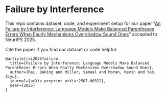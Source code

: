 # Failure by Interference
This repo contains dataset, code, and experiment setup for our paper "[An Failure by Interference: Language Models Make Balanced Parentheses Errors When Faulty Mechanisms Overshadow Sound Ones](https://arxiv.org/abs/2507.00322)" accepted to NeurIPS 2025.

Cite the paper if you find our dataset or code helpful:
```
@article{rai2025failure,
  title={Failure by Interference: Language Models Make Balanced Parentheses Errors When Faulty Mechanisms Overshadow Sound Ones},
  author={Rai, Daking and Miller, Samuel and Moran, Kevin and Yao, Ziyu},
  journal={arXiv preprint arXiv:2507.00322},
  year={2025}
}
```
